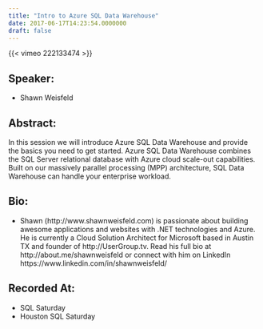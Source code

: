 ```yaml
---
title: "Intro to Azure SQL Data Warehouse"
date: 2017-06-17T14:23:54.0000000
draft: false
---
```


{{< vimeo 222133474 >}}

## Speaker:

 - Shawn Weisfeld

## Abstract:

<p>In this session we will introduce Azure SQL Data Warehouse and provide the basics you need to get started. Azure SQL Data Warehouse combines the SQL Server relational database with Azure cloud scale-out capabilities. Built on our massively parallel processing (MPP) architecture, SQL Data Warehouse can handle your enterprise workload.</p>

## Bio:

 - <p>Shawn (http://www.shawnweisfeld.com) is passionate about building awesome applications and websites with .NET technologies and Azure. He is currently a Cloud Solution Architect for Microsoft based in Austin TX and founder of http://UserGroup.tv. Read his full bio at http://about.me/shawnweisfeld or connect with him on LinkedIn https://www.linkedin.com/in/shawnweisfeld/</p>

## Recorded At:

 - SQL Saturday
 - Houston SQL Saturday


